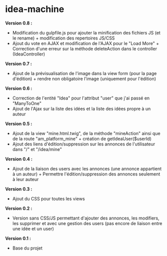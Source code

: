 # idea-machine

**Version  0.8 :**
* Modification du gulpfile.js pour ajouter la minification des fichiers JS (et le rename) + modification des repertoires JS/CSS
* Ajout du vote en AJAX et modification de l'AJAX pour le "Load More" + Correction d'une erreur sur la méthode deleteAction dans le controller (IdeaController)

**Version  0.7 :**
* Ajout de la prévisualisation de l'image dans la view form (pour la page d'édition) + rendre non obligatoire l'image (uniquement pour l'édition)

**Version  0.6 :**
* Correction de l'entité "Idea" pour l'attribut "user" que j'ai passé en "ManyToOne"
* Ajout de l'Ajax sur la liste des idées et la liste des idées propre à un auteur

**Version  0.5 :**
* Ajout de la view "mine.html.twig", de la méthode "mineAction" ainsi que de la route "am_platform_mine" + création de getIdeaUser($userId)
* Ajout des liens d'édition/suppression sur les annonces de l'utilisateur dans "/" et "/idea/mine"

**Version  0.4 :**
* Ajout de la liaison des users avec les annonces (une annonce appartient à un auteur) + Permettre l'édition/suppression des annonces seulement à leur auteur

**Version  0.3 :**
* Ajout du CSS pour toutes les views

**Version 0.2 :**
* Version sans CSS/JS permettant d'ajouter des annonces, les modifiers, les supprimer et avec une gestion des users (pas encore de liaison entre une idée et un user)

**Version 0.1 :**
* Base du projet